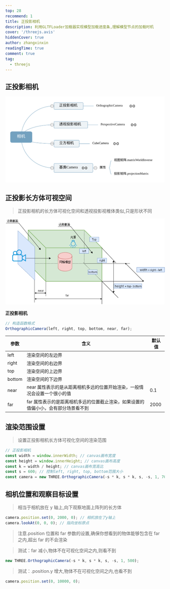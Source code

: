 ```yaml
---
top: 28
recommend: 1
title: 正投影相机
description: 利用GLTFLoader加载器实现模型加载进度条,理解模型节点的加载时机
cover: '/threejs.avis'
hiddenCover: true
author: zhangxinxin
readingTime: true
comment: true
tag:
  - threejs
---
```


## 正投影相机

![](../../public/threejs/相机.svg)

## 正投影长方体可视空间

> 正投影相机的长方体可视化空间和透视投影视椎体类似,只是形状不同

![](../../public/threejs/正投影可视空间.png)

**正投影相机**

```js
// 构造函数格式
OrthographicCamera(left, right, top, bottom, near, far);
```

| 参数   | 含义                                                                               | 默认值 |
| ------ | ---------------------------------------------------------------------------------- | ------ |
| left   | 渲染空间的左边界                                                                   |        |
| right  | 渲染空间的右边界                                                                   |        |
| top    | 渲染空间的上边界                                                                   |        |
| bottom | 渲染空间的下边界                                                                   |        |
| near   | near 属性表示的是从距离相机多远的位置开始渲染，一般情况会设置一个很小的值          | 0.1    |
| far    | far 属性表示的是距离相机多远的位置截止渲染，如果设置的值偏小小，会有部分场景看不到 | 2000   |

## 渲染范围设置

> 设置正投影相机长方体可视化空间的渲染范围

```js
// 正投影相机
const width = window.innerWidth; // canvas画布宽度
const height = window.innerHeight; // canvas画布高度
const k = width / height; // canvas画布宽高比
const s = 600; // 控制left, right, top, bottom范围大小
const camera = new THREE.OrthographicCamera(-s * k, s * k, s, -s, 1, 7000);
```

## 相机位置和观察目标设置

> 相当于相机放在 y 轴上,向下观察地面上阵列的长方体

```js
camera.position.set(0, 2000, 0); // 相机放在了y轴上
camera.lookAt(0, 0, 0); // 指向坐标原点
```

> 注意.position 位置和 far 参数的设置,确保你想看到的物体能够包含在 far 之内,超出 far 的不会渲染

> 测试：far 减小,物体不在可视化空间之内,则看不到

```js
new THREE.OrthographicCamera(-s * k, s * k, s, -s, 1, 500);
```

> 测试：.position.y 增大,物体不在可视化空间之内,也看不到

```js
camera.position.set(0, 10000, 0);
```
